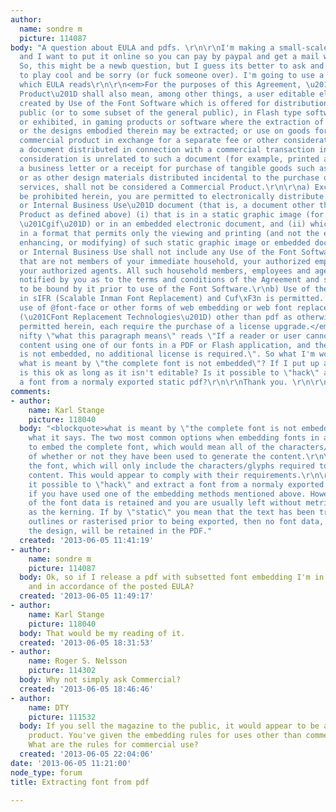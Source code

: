 ```yaml
---
author:
  name: sondre m
  picture: 114087
body: "A question about EULA and pdfs. \r\n\r\nI'm making a small-scale magazine,
  and I want to put it online so you can pay by paypal and get a mail with the pdf.
  So, this might be a newb question, but I guess its better to ask and be safe than
  to play cool and be sorry (or fuck someone over). I'm going to use a font by Commercial
  which EULA reads\r\n\r\n<em>For the purposes of this Agreement, \u201CCommercial
  Product\u201D shall also mean, among other things, a user editable electronic document
  created by Use of the Font Software which is offered for distribution to the general
  public (or to some subset of the general public), in Flash type software distributed
  or exhibited, in gaming products or software where the extraction of the Font Software
  or the designs embodied therein may be extracted; or use on goods for sale as a
  commercial product in exchange for a separate fee or other consideration. However,
  a document distributed in connection with a commercial transaction in which the
  consideration is unrelated to such a document (for example, printed advertising,
  a business letter or a receipt for purchase of tangible goods such as clothing),
  or as other design materials distributed incidental to the purchase of goods or
  services, shall not be considered a Commercial Product.\r\n\r\na) Except as may
  be prohibited herein, you are permitted to electronically distribute a \u201CPersonal
  or Internal Business Use\u201D document (that is, a document other than a Commercial
  Product as defined above) (i) that is in a static graphic image (for example, a
  \u201Cgif\u201D) or in an embedded electronic document, and (ii) which is distributed
  in a format that permits only the viewing and printing (and not the editing, altering,
  enhancing, or modifying) of such static graphic image or embedded document. Personal
  or Internal Business Use shall not include any Use of the Font Software by persons
  that are not members of your immediate household, your authorized employees, or
  your authorized agents. All such household members, employees and agents shall be
  notified by you as to the terms and conditions of the Agreement and shall agree
  to be bound by it prior to use of the Font Software.\r\nb) Use of the Font Software
  in sIFR (Scalable Inman Font Replacement) and Cuf\xF3n is permitted. However, the
  use of @font-face or other forms of web embedding or web font replacement technologies,
  (\u201CFont Replacement Technologies\u201D) other than pdf as otherwise expressly
  permitted herein, each require the purchase of a license upgrade.</em>\r\n\r\nCommericals
  nifty \"what this paragraph means\" reads \"If a reader or user cannot create new
  content using one of our fonts in a PDF or Flash application, and the complete font
  is not embedded, no additional license is required.\". So what I'm wondering is,
  what is meant by \"the complete font is not embedded\"? If I put up a normal pdf,
  is this ok as long as it isn't editable? Is it possible to \"hack\" and extract
  a font from a normaly exported static pdf?\r\n\r\nThank you. \r\n\r\n"
comments:
- author:
    name: Karl Stange
    picture: 118040
  body: "<blockquote>what is meant by \"the complete font is not embedded\"?</blockquote>\r\n\r\nExactly
    what it says. The two most common options when embedding fonts in a PDF are:\r\n\r\n1)
    to embed the complete font, which would mean all of the characters/glyphs, regardless
    of whether or not they have been used to generate the content.\r\n\r\n2) to subset
    the font, which will only include the characters/glyphs required to display the
    content. This would appear to comply with their requirements.\r\n\r\n<blockquote>Is
    it possible to \"hack\" and extract a font from a normaly exported static pdf?</blockquote>\r\n\r\nYes,
    if you have used one of the embedding methods mentioned above. However, not all
    of the font data is retained and you are usually left without metrics data such
    as the kerning. If by \"static\" you mean that the text has been transformed to
    outlines or rasterised prior to being exported, then no font data, other than
    the design, will be retained in the PDF."
  created: '2013-06-05 11:41:19'
- author:
    name: sondre m
    picture: 114087
  body: Ok, so if I release a pdf with subsetted font embedding I'm in the clear,
    and in accordance of the posted EULA?
  created: '2013-06-05 11:49:17'
- author:
    name: Karl Stange
    picture: 118040
  body: That would be my reading of it.
  created: '2013-06-05 18:31:53'
- author:
    name: Roger S. Nelsson
    picture: 114302
  body: Why not simply ask Commercial?
  created: '2013-06-05 18:46:46'
- author:
    name: DTY
    picture: 111532
  body: If you sell the magazine to the public, it would appear to be a commercial
    product. You've given the embedding rules for uses other than commercial products.
    What are the rules for commercial use?
  created: '2013-06-05 22:04:06'
date: '2013-06-05 11:21:00'
node_type: forum
title: Extracting font from pdf

---
```

